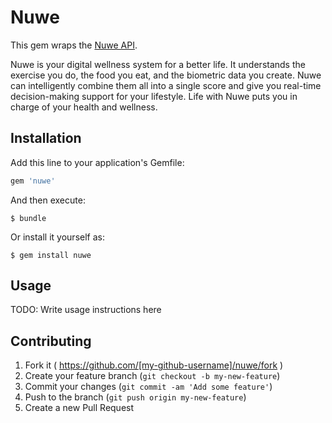 # Nuwe

This gem wraps the [Nuwe API](https://api.nuapi.co/).

Nuwe is your digital wellness system for a better life.
It understands the exercise you do, the food you eat, and the biometric data you create.
Nuwe can intelligently combine them all into a single score and give you real-time decision-making support for your lifestyle.
Life with Nuwe puts you in charge of your health and wellness.

## Installation

Add this line to your application's Gemfile:

```ruby
gem 'nuwe'
```

And then execute:

    $ bundle

Or install it yourself as:

    $ gem install nuwe

## Usage

TODO: Write usage instructions here

## Contributing

1. Fork it ( https://github.com/[my-github-username]/nuwe/fork )
2. Create your feature branch (`git checkout -b my-new-feature`)
3. Commit your changes (`git commit -am 'Add some feature'`)
4. Push to the branch (`git push origin my-new-feature`)
5. Create a new Pull Request
